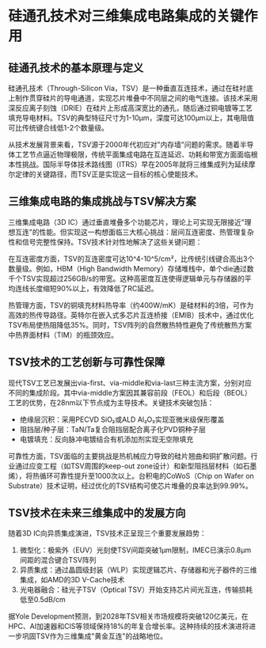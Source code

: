 # 硅通孔技术对三维集成电路集成的关键作用

## 硅通孔技术的基本原理与定义

硅通孔技术（Through-Silicon Via，TSV）是一种垂直互连技术，通过在硅衬底上制作贯穿硅片的导电通道，实现芯片堆叠中不同层之间的电气连接。该技术采用深反应离子刻蚀（DRIE）在硅片上形成高深宽比的通孔，随后通过铜电镀等工艺填充导电材料。TSV的典型特征尺寸为1-10μm，深度可达100μm以上，其电阻值可比传统键合线低1-2个数量级。

从技术发展背景来看，TSV源于2000年代初应对"内存墙"问题的需求。随着半导体工艺节点逼近物理极限，传统平面集成电路在互连延迟、功耗和带宽方面面临根本性挑战。国际半导体技术路线图（ITRS）早在2005年就将三维集成列为延续摩尔定律的关键路径，而TSV正是实现这一目标的核心使能技术。

## 三维集成电路的集成挑战与TSV解决方案

三维集成电路（3D IC）通过垂直堆叠多个功能芯片，理论上可实现无限接近"理想互连"的性能。但实现这一构想面临三大核心挑战：层间互连密度、热管理复杂性和信号完整性保持。TSV技术针对性地解决了这些关键问题：

在互连密度方面，TSV的互连密度可达10^4-10^5/cm²，比传统引线键合高出3个数量级。例如，HBM（High Bandwidth Memory）存储堆栈中，单个die通过数千个TSV实现超过256GB/s的带宽。这种高密度互连使得逻辑单元与存储器的平均连线长度缩短90%以上，有效降低了RC延迟。

热管理方面，TSV的铜填充材料热导率（约400W/mK）是硅材料的3倍，可作为高效的热传导路径。英特尔在嵌入式多芯片互连桥接（EMIB）技术中，通过优化TSV布局使热阻降低35%。同时，TSV阵列的自然散热特性避免了传统散热方案中热界面材料（TIM）的瓶颈效应。

## TSV技术的工艺创新与可靠性保障

现代TSV工艺已发展出via-first、via-middle和via-last三种主流方案，分别对应不同的集成阶段。其中via-middle方案因其兼容前段（FEOL）和后段（BEOL）工艺的优势，在28nm以下节点成为主导技术。关键技术突破包括：
- 绝缘层沉积：采用PECVD SiO₂或ALD Al₂O₃实现亚微米级保形覆盖
- 阻挡层/种子层：TaN/Ta复合阻挡层配合离子化PVD铜种子层
- 电镀填充：反向脉冲电镀结合有机添加剂实现无空隙填充

可靠性方面，TSV面临的主要挑战是热机械应力导致的硅片翘曲和铜扩散问题。行业通过应变工程（如TSV周围的keep-out zone设计）和新型阻挡层材料（如石墨烯），将热循环可靠性提升至1000次以上。台积电的CoWoS（Chip on Wafer on Substrate）技术证明，经过优化的TSV结构可使芯片堆叠的良率达到99.99%。

## TSV技术在未来三维集成中的发展方向

随着3D IC向异质集成演进，TSV技术正呈现三个重要发展趋势：
1. 微型化：极紫外（EUV）光刻使TSV间距突破1μm限制，IMEC已演示0.8μm间距的混合键合TSV阵列
2. 异质集成：通过晶圆级封装（WLP）实现逻辑芯片、存储器和光子器件的三维集成，如AMD的3D V-Cache技术
3. 光电器融合：硅光子TSV（Optical TSV）开始支持芯片间光互连，传输损耗低至0.5dB/cm

据Yole Development预测，到2028年TSV相关市场规模将突破120亿美元，在HPC、AI加速器和CIS等领域保持18%的年复合增长率。这种持续的技术演进将进一步巩固TSV作为三维集成"黄金互连"的战略地位。